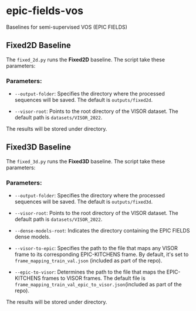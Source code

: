 # epic-fields-vos
Baselines for semi-supervised VOS (EPIC FIELDS)



## Fixed2D Baseline

The `fixed_2d.py` runs the **Fixed2D** baseline. The script take these parameters:

### Parameters:

- `--output-folder`: Specifies the directory where the processed sequences will be saved. The default is `outputs/fixed2d`.

- `--visor-root`: Points to the root directory of the VISOR dataset. The default path is `datasets/VISOR_2022`.

The results will be stored under <output-folder>  directory. 


## Fixed3D Baseline

The `fixed_3d.py` runs the **Fixed3D** baseline. The script take these parameters:

### Parameters:

- `--output-folder`: Specifies the directory where the processed sequences will be saved. The default is `outputs/fixed3d`.

- `--visor-root`: Points to the root directory of the VISOR dataset. The default path is `datasets/VISOR_2022`.

- `--dense-models-root`: Indicates the directory containing the EPIC FIELDS dense models. 

- `--visor-to-epic`: Specifies the path to the file that maps any VISOR frame to its corresponding EPIC-KITCHENS frame. By default, it's set to `frame_mapping_train_val.json` (included as part of the repo).

- `--epic-to-visor`: Determines the path to the file that maps the EPIC-KITCHENS frames to VISOR frames. The default file is `frame_mapping_train_val_epic_to_visor.json`(included as part of the repo).

The results will be stored under <output-folder>  directory. 
